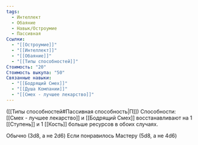 ```yaml
---
tags:
  - Интеллект
  - Обаяние
  - Навык/Остроумие
  - Пассивная
Ссылки:
  - "[[Остроумие]]"
  - "[[Интеллект]]"
  - "[[Обаяние]]"
  - "[[Типы способностей]]"
Стоимость: "20"
Стоимость выкупа: "50"
Связанные навыки:
  - "[[Бодрящий Смех]]"
  - "[[Душа Компании]]"
  - "[[Смех - лучшее лекарство]]"
---
```

([[Типы способностей#Пассивная способность|П]]) Способности: [[Смех - лучшее лекарство]] и [[Бодрящий Смех]] восстанавливают на 1 [[Ступень]] и 1 [[Кость]] больше ресурсов в обоих случаях. 

Обычно (3d8, а не 2d6)
Если понравилось Мастеру (5d8, а не 4d6)